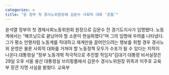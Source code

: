 ```yaml
---
categories: e
title: "윤 정부 첫 경사노위원장에 김문수 사회적 대화 ‘흔들’"
---
```

윤석열 정부의 첫 경제사회노동위원회 원장으로 김문수 전 경기도지사가 임명됐다. 노동계에서는 “해프닝으로 끝났어야 할 소문이 현실화했다”며 그의 임명에 우려를 나타냈다. 그가 평소 언행처럼 노동계를 적대하고 재계만을 끌어안으려는 행보를 취할 경우 경사노위 운영은 물론 사회적 대화를 거쳐야 할 노동정책 모두가 수포가 될 수 있다는 지적이 나온다.대통령실 “정부 노동개혁 적극적으로 추진할 적임자”김대기 대통령 비서실장은 29일 오후 서울 용산 대통령실 브리핑룸에서 김문수 경사노위원장 위촉과 이주호 교육부 장관 지명 사실을 밝혔다. 교육부